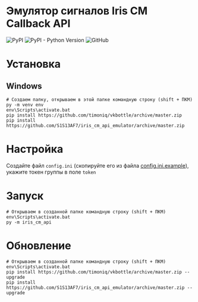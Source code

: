 # Эмулятор сигналов Iris CM Callback API

![PyPI](https://img.shields.io/pypi/v/iris-cm-api)
![PyPI - Python Version](https://img.shields.io/pypi/pyversions/iris-cm-api)
![GitHub](https://img.shields.io/github/license/lordralinc/iris_cm_api_emulator)

# Установка 

## Windows
```shell
# Создаем папку, открываем в этой папке командную строку (shift + ПКМ)
py -m venv env
env\Scripts\activate.bat
pip install https://github.com/timoniq/vkbottle/archive/master.zip
pip install https://github.com/S1S13AF7/iris_cm_api_emulator/archive/master.zip
```

# Настройка
Создайте файл `config.ini` (скопируйте его из файла [config.ini.example](https://github.com/lordralinc/iris_cm_api_emulator/blob/master/config.ini.example)), укажите токен группы в поле `token`

# Запуск
```shell
# Открываем в созданной папке командную строку (shift + ПКМ)
env\Scripts\activate.bat
py -m iris_cm_api
```

# Обновление 
```shell
# Открываем в созданной папке командную строку (shift + ПКМ)
env\Scripts\activate.bat
pip install https://github.com/timoniq/vkbottle/archive/master.zip --upgrade
pip install https://github.com/S1S13AF7/iris_cm_api_emulator/archive/master.zip --upgrade
```

